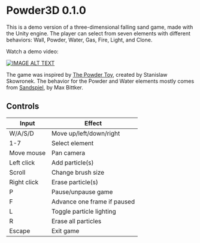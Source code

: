 # Powder3D 0.1.0

This is a demo version of a three-dimensional falling sand game, made with the Unity engine. The player can select from seven elements with different behaviors: Wall, Powder, Water, Gas, Fire, Light, and Clone.

Watch a demo video:

[![IMAGE ALT TEXT](https://i9.ytimg.com/vi/oScfPFXofTA/mq1.jpg?sqp=CJy6-PcF&rs=AOn4CLCNOclNUNbyxHCT_mKW6v-caDeGcQ)](https://youtu.be/oScfPFXofTA)

The game was inspired by [The Powder Toy](https://github.com/The-Powder-Toy/The-Powder-Toy), created by Stanislaw Skowronek. The behavior for the Powder and Water elements mostly comes from [Sandspiel](https://github.com/maxbittker/sandspiel), by Max Bittker.

## Controls

| Input | Effect |
| - | - |
| W/A/S/D | Move up/left/down/right
| 1-7 | Select element
| Move mouse | Pan camera
| Left click | Add particle(s)
| Scroll | Change brush size
| Right click | Erase particle(s)
| P | Pause/unpause game
| F | Advance one frame if paused
| L | Toggle particle lighting
| R | Erase all particles
| Escape | Exit game
